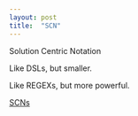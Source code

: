```yaml
---
layout: post
title:  "SCN"
---
```


Solution Centric Notation

Like DSLs, but smaller.

Like REGEXs, but more powerful.

[SCNs](https://guitarvydas.github.io/assets/2021-04-10-SCN/index.html)

<script src="https://utteranc.es/client.js" 
        repo="guitarvydas/guitarvydas.github.io" 
        issue-term="pathname" 
        theme="github-light" 
        crossorigin="anonymous" 
        async> 
</script> 
